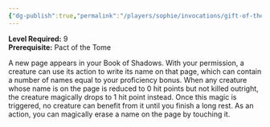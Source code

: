 ```yaml
---
{"dg-publish":true,"permalink":"/players/sophie/invocations/gift-of-the-protectors/"}
---
```


**Level Required:** 9  
**Prerequisite:** Pact of the Tome  


A new page appears in your Book of Shadows. With your permission, a creature can use its action to write its name on that page, which can contain a number of names equal to your proficiency bonus.
When any creature whose name is on the page is reduced to 0 hit points but not killed outright, the creature magically drops to 1 hit point instead. Once this magic is triggered, no creature can benefit from it until you finish a long rest.
As an action, you can magically erase a name on the page by touching it.